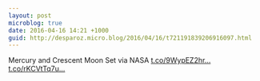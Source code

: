 ```yaml
---
layout: post
microblog: true
date: 2016-04-16 14:21 +1000
guid: http://desparoz.micro.blog/2016/04/16/t721191839206916097.html
---
```

Mercury and Crescent Moon Set via NASA [t.co/9WypEZ2hr...](https://t.co/9WypEZ2hrD) [t.co/rKCVtTq7u...](https://t.co/rKCVtTq7uh)
